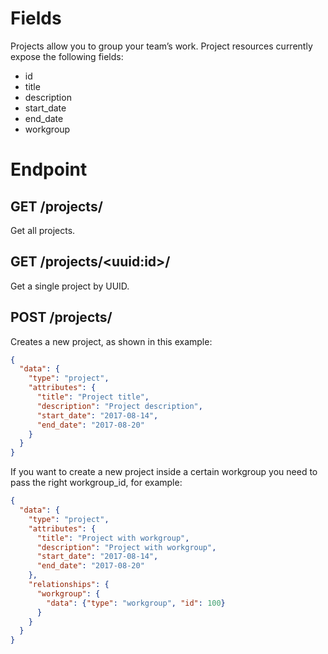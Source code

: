 # Fields

Projects allow you to group your team’s work.
Project resources currently expose the following fields:

- id
- title
- description
- start_date
- end_date
- workgroup

# Endpoint

## GET /projects/

Get all projects.

## GET /projects/\<uuid:id\>/

Get a single project by UUID.

## POST /projects/

Creates a new project, as shown in this example:

```json
{
  "data": {
    "type": "project",
    "attributes": {
      "title": "Project title",
      "description": "Project description",
      "start_date": "2017-08-14",
      "end_date": "2017-08-20"
    }
  }
}
```

If you want to create a new project inside a certain workgroup you need to pass the right workgroup_id, for example:


```json
{
  "data": {
    "type": "project",
    "attributes": {
      "title": "Project with workgroup",
      "description": "Project with workgroup",
      "start_date": "2017-08-14",
      "end_date": "2017-08-20"
    },
    "relationships": {
      "workgroup": {
        "data": {"type": "workgroup", "id": 100}
      }
    }
  }
}
```
